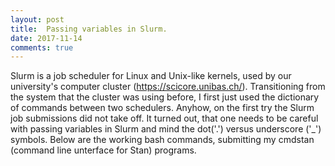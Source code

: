 ```yaml
---
layout: post
title:  Passing variables in Slurm.
date: 2017-11-14
comments: true
---
```

Slurm is a job scheduler for Linux and Unix-like kernels, used by our university's computer cluster (https://scicore.unibas.ch/). Transitioning 
from the system that the cluster was using before, I first just used the dictionary of commands between two schedulers. Anyhow, on the first try
the Slurm job submissions did not take off. It turned out, that one needs to be careful with passing variables in Slurm and mind the  dot('.') versus 
underscore ('_') symbols. Below are the working bash commands, submitting my cmdstan (command line unterface for Stan) programs.

<script src="https://gist.github.com/elizavetasemenova/0d8a31a3e797307adb4e743b8dbc0cdb.js"></script>
